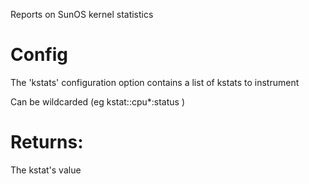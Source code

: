 Reports on SunOS kernel statistics

# Config

The 'kstats' configuration option contains a list of kstats to instrument

Can be wildcarded (eg kstat::cpu*:status )

# Returns:

The kstat's value
